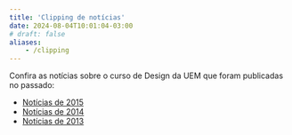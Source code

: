 ```yaml
---
title: 'Clipping de notícias'
date: 2024-08-04T10:01:04-03:00
# draft: false
aliases:
    - /clipping
---
```


Confira as notícias sobre o curso de Design da UEM que foram publicadas no passado:

*   [Notícias de 2015](</clipping/2015/> "Notícias de 2015")
*   [Notícias de 2014](</clipping/2014/> "Notícias de 2014")
*   [Notícias de 2013](</clipping/2013/> "Notícias de 2013")